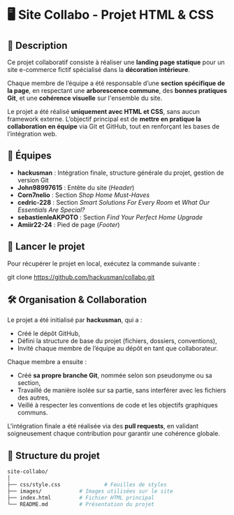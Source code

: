 # 🖥️ Site Collabo - Projet HTML & CSS

## 📝 Description

Ce projet collaboratif consiste à réaliser une **landing page statique** pour un site e-commerce fictif spécialisé dans la **décoration intérieure**.

Chaque membre de l’équipe a été responsable d’une **section spécifique de la page**, en respectant une **arborescence commune**, des **bonnes pratiques Git**, et une **cohérence visuelle** sur l'ensemble du site.

Le projet a été réalisé **uniquement avec HTML et CSS**, sans aucun framework externe. L’objectif principal est de **mettre en pratique la collaboration en équipe** via Git et GitHub, tout en renforçant les bases de l’intégration web.


## 👥 Équipes

* **hackusman** : Intégration finale, structure générale du projet, gestion de version Git
* **John98997615** : Entête du site (*Header*)
* **Corn7nelio** : Section *Shop Home Must-Haves*
* **cedric-228** : Section *Smart Solutions For Every Room* et *What Our Essentials Are Special?*
* **sebastienleAKPOTO** : Section *Find Your Perfect Home Upgrade*
* **Amiir22-24** : Pied de page (*Footer*)


## 🚀 Lancer le projet

Pour récupérer le projet en local, exécutez la commande suivante :


git clone https://github.com/hackusman/collabo.git



## 🛠️ Organisation & Collaboration

Le projet a été initialisé par **hackusman**, qui a :

* Créé le dépôt GitHub,
* Défini la structure de base du projet (fichiers, dossiers, conventions),
* Invité chaque membre de l’équipe au dépôt en tant que collaborateur.

Chaque membre a ensuite :

* Créé **sa propre branche Git**, nommée selon son pseudonyme ou sa section,
* Travaillé de manière isolée sur sa partie, sans interférer avec les fichiers des autres,
* Veillé à respecter les conventions de code et les objectifs graphiques communs.

L'intégration finale a été réalisée via des **pull requests**, en validant soigneusement chaque contribution pour garantir une cohérence globale.


## 📁 Structure du projet

```bash
site-collabo/
│
├── css/style.css              # Feuilles de styles
├── images/            # Images utilisées sur le site
├── index.html         # Fichier HTML principal
└── README.md          # Présentation du projet
```
